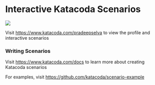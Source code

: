 # Interactive Katacoda Scenarios

[![](http://shields.katacoda.com/katacoda/pradeepselva/count.svg)](https://www.katacoda.com/pradeepselva "Get your profile on Katacoda.com")

Visit https://www.katacoda.com/pradeepselva to view the profile and interactive scenarios

### Writing Scenarios
Visit https://www.katacoda.com/docs to learn more about creating Katacoda scenarios

For examples, visit https://github.com/katacoda/scenario-example
